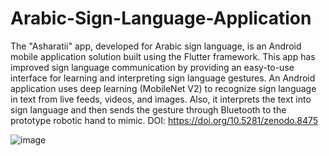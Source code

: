 # Arabic-Sign-Language-Application
The "Asharatii" app, developed for Arabic sign language, is an Android mobile application solution built using the Flutter framework. This app has improved sign language communication by providing an easy-to-use interface for learning and interpreting sign language gestures.
An Android application uses deep learning (MobileNet V2) to recognize sign language in text from live feeds, videos, and images. Also, it interprets the text into sign language and then sends the gesture through Bluetooth to the prototype robotic hand to mimic.
DOI: https://doi.org/10.5281/zenodo.8475

![image](https://github.com/user-attachments/assets/1f9dd650-d3b2-470b-9e13-40cb1148a29c)
